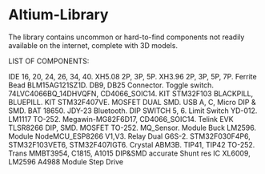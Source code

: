# Altium-Library
The library contains uncommon or hard-to-find components not readily available on the internet, complete with 3D models.

LIST OF COMPONENTS:

IDE 16, 20, 24, 26, 34, 40.
XH5.08 2P, 3P, 5P.
XH3.96 2P, 3P, 5P, 7P.
Ferrite Bead BLM15AG121SZ1D.
DB9, DB25 Connector.
Toggle switch.
74LVC4066BQ_14DHVQFN, CD4066_SOIC14.
KIT STM32F103 BLACKPILL, BLUEPILL.
KIT STM32F407VE.
MOSFET DUAL SMD.
USB A, C, Micro DIP & SMD.
BAT 18650.
JDY-23 Bluetooth.
DIP SWITCH 5, 6.
Limit Switch YD-012.
LM1117 TO-252.
Megawin-MG82F6D17, CD4066_SOIC14.
Telink EVK TLSR8266 DIP, SMD.
MOSFET TO-252.
MQ_Sensor.
Module Buck LM2596.
Module NodeMCU_ESP8266 V1,V3.
Relay Dual G6S-2.
STM32F030F4P6, STM32F103VET6, STM32F407IGT6.
Crystal ABM3B.
TIP41, TIP42 TO-252.
Trans MMBT3954, C1815, A1015 DIP&SMD accurate
Shunt res
IC XL6009, LM2596
A4988 Module Step Drive
